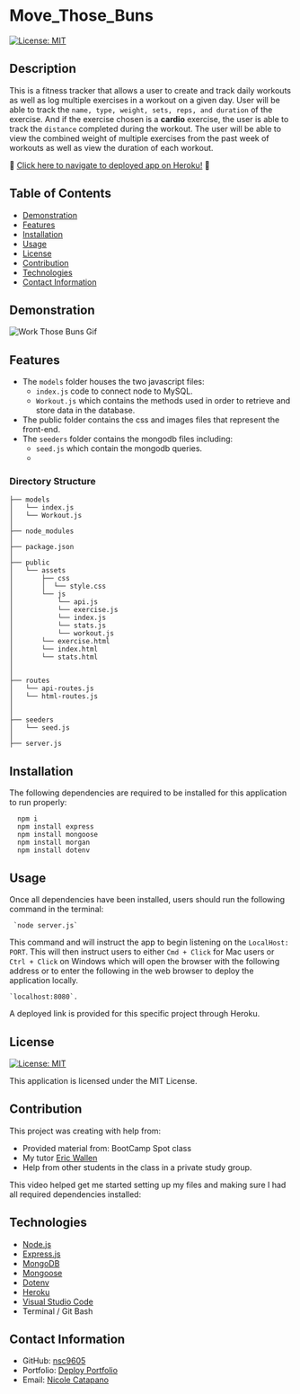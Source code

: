 # Move_Those_Buns

[![License: MIT](https://img.shields.io/badge/License-MIT-yellow.svg)](https://opensource.org/licenses/MIT)

## Description

This is a fitness tracker that allows a user to create and track daily workouts as well as log multiple exercises in a workout on a given day. User will be able to track the `name, type, weight, sets, reps, and duration` of the exercise. And if the exercise chosen is a **cardio** exercise, the user is able to track the `distance` completed during the workout. The user will be able to view the combined weight of multiple exercises from the past week of workouts as well as view the duration of each workout.

:round_pushpin: [Click here to navigate to deployed app on Heroku!](https://.herokuapp.com) :round_pushpin:

## Table of Contents

- [Demonstration](#demonstration)
- [Features](#features)
- [Installation](#installation)
- [Usage](#usage)
- [License](#license)
- [Contribution](#contribution)
- [Technologies](#technologies)
- [Contact Information](#contact-information)

## Demonstration

![Work Those Buns Gif](./public/assets/img/.gif)

## Features

- The `models` folder houses the two javascript files:
  - `index.js` code to connect node to MySQL.
  - `Workout.js` which contains the methods used in order to retrieve and store data in the database.
- The public folder contains the css and images files that represent the front-end.
- The `seeders` folder contains the mongodb files including:
  - `seed.js` which contain the mongodb queries.
  - 

### Directory Structure

```
├── models
│   └── index.js
│   └── Workout.js
│ 
├── node_modules
│ 
├── package.json
│
├── public
│   └── assets
│       ├── css
│       │  └── style.css
│       └── js
│           └── api.js
│           └── exercise.js
│           └── index.js
│           └── stats.js
│           └── workout.js 
│       └── exercise.html
│       └── index.html
│       └── stats.html
│
│
├── routes
│   └── api-routes.js
│   └── html-routes.js
│
│
├── seeders
│   └── seed.js 
│
├── server.js
```

## Installation

The following dependencies are required to be installed for this application to run properly:

      npm i
      npm install express
      npm install mongoose
      npm install morgan
      npm install dotenv

## Usage

Once all dependencies have been installed, users should run the following command in the terminal:

     `node server.js`

This command and will instruct the app to begin listening on the `LocalHost: PORT`. This will then instruct users to either `Cmd + Click` for Mac users or `Ctrl + Click` on Windows which will open the browser with the following address or to enter the following in the web browser to deploy the application locally.

    `localhost:8080`.

A deployed link is provided for this specific project through Heroku.

## License

[![License: MIT](https://img.shields.io/badge/License-MIT-yellow.svg)](https://opensource.org/licenses/MIT)

This application is licensed under the MIT License.

## Contribution

This project was creating with help from:

- Provided material from: BootCamp Spot class
- My tutor [Eric Wallen](https://github.com/ericwallen)
- Help from other students in the class in a private study group.

This video helped get me started setting up my files and making sure I had all required dependencies installed:


## Technologies

- [Node.js](https://nodejs.org/en/)
- [Express.js](https://expressjs.com/)
- [MongoDB](https://www.mongodb.com/)
- [Mongoose](https://mongoosejs.com/docs/)
- [Dotenv](https://www.npmjs.com/package/dotenv)
- [Heroku](https://devcenter.heroku.com/articles/getting-started-with-nodejs)
- [Visual Studio Code](https://code.visualstudio.com/)
- Terminal / Git Bash

## Contact Information

- GitHub: [nsc9605](https://github.com/nsc9605)
- Portfolio: [Deploy Portfolio](https://nsc9605.github.io/Responsive-Portfolio/)
- Email: [Nicole Catapano](mailto:nsc9605@gmail.com)
